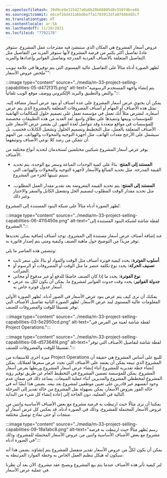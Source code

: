 ```yaml
---
ms.openlocfilehash: 39d9ce9e315427a0a6b29b68805d8c558f4bce6b
ms.sourcegitcommit: e6cef1bd431abbdbeffa1783913dfa8f666dd5cf
ms.translationtype: HT
ms.contentlocale: ar-SA
ms.lasthandoff: 11/10/2021
ms.locfileid: "7792178"
---
```

عروض أسعار المشروع هي المكان الذي ستنشئ فيه مقترحات عمل المشروع. ستوفر عادةً تفاصيل أكثر بكثير من فرصة المشروع لأنها ستوفر المزيد من التفاصيل مثل التفاصيل المتعلقة بالأصناف الفردية المدرجة وتفاصيل الفواتير وإعدادها والمزيد.

تُظهر الصورة أدناه مثالاً على التفاصيل عالية المستوى التي يتم توفيرها في علامة تبويب "ملخص عروض الأسعار":

:::image type="content" source="../media/m-33-project-selling-capabilities-05-d472f315.png" alt-text="يتم إنشاء واجهة المستخدم الرسومية والنص والتطبيق والبريد الإلكتروني ووصف موقع الويب تلقائياً.":::


يمكن أن يحتوي عرض أسعار المشروع على عدة أصناف أو بنود عرض أسعار مضافة إليه. تمثل هذه الأصناف أو المهام أو أصناف المصروفات المتعلقة بالمشروع الذي يتم عرض أسعاره. لنفترض مثلاً أنك تعمل في مؤسسة تعمل على تصميم حلول للمكالمات الهاتفية للمؤسسات وبيعها وتنفيذها على نطاق واسع. تُعد العديد من هذه التطبيقات مخصصة للمؤسسات في مواقع متعددة وقد تتواصل لعدة أشهر. لن يقتصر عرض الأسعار على الأصناف المتعلقة بالعمل، مثل التخطيط وتصميم الحلول وتشغيل الكابلات فحسب، بل سيشمل على الأرجح معدات الهاتف، مثل أجهزة التوجيه والمحولات والهواتف. من المهم أن تتمكن من رصد كلا نوعي الأصناف وتوثيقهما.

يوفر عرض أسعار المشروع شبكتين مختلفتين تُستخدمان لتحديد أنواع مختلفة من الأصناف.

 -  **المستند إلى المنتج**: بناءً على كمية الوحدات المباعة وسعر بيع الوحدة، يتم تحديد القيمة المدرجة. مثل تحديد المبالغ والأسعار لأجهزة التوجيه والمحولات والهواتف التي سيتم تثبيتها كجزء من المشروع.<br>‎
 -  **المستند إلى المنتج**: يتم تحديد القيمة المعروضة بعد تقدير مقدار العمل المطلوب. مثل تحديد مقدار الوقت المطلوب لتصميم الحل وتشغيل الكابل والسفر والاختبار وغير ذلك.

تُظهر الصورة أدناه مثالاً على شبكة البنود المستندة إلى المشروع:

:::image type="content" source="../media/m-33-project-selling-capabilities-06-4115450e.png" alt-text="لقطة شاشة لشبكة البنود المستندة إلى المشروع.":::


عند إضافة أصناف عرض أسعار مستندة إلى المشروع، توجد أصناف إضافية يمكن تحديدها توفر مزيدًا من التوضيح حول ماهية الصنف وكيفية ومتى يتم إصدار فاتورة به.

وتتضمن هذه العناصر ما يلي:

 -  **أسلوب الفوترة:** يحدد كيفية فوترة أصناف مثل الوقت والمواد أو بناءً على سعر ثابت.
 -  **تصنيف الحركة:** يحدد نوع تكلفة عنصر ما مثل الوقت أو المصروفات أو الرسوم أو الضرائب.
 -  **نوع الفوترة:** يحدد ما إذا كان الصنف خاضعًا للدفع أو غير مدفوع أو مجاني.
 -  **جدولة الفواتير:** يحدد وقت حدوث الفواتير لمشروع ما. يمكن أن يكون لكل بند عرض أسعار جدول فوترة خاص به.

يمكنك أن ترى كيف يتم عرض بنود عرض الأسعار في الصور أدناه. تُظهر الصورة الأولى المعلومات عالية المستوى لبند عرض الأسعار. تُظهر الصورة الثانية تفاصيل الأصناف التي توفر تقسيمًا للوقت والمصروفات للصنف.

:::image type="content" source="../media/m-33-project-selling-capabilities-03-5e2950cd.png" alt-text="لقطة شاشة لعينة من الفرص في Project Operations.":::


:::image type="content" source="../media/m-33-project-selling-capabilities-08-d57364f4.png" alt-text="لقطة شاشة لتفاصيل الأصناف التي توفر تقسيمًا للوقت والمصروفات للصنف.":::


ميزة أخرى للاستفادة من Project Operations للبيع على أساس المشروع هي حقيقة أن المشروع الذي تبيعه يمكن أن يعتمد على الأصناف التي تحدد عرض سعرها لعملائك. يمكن إنشاء خطة تقديرية للمشروع أثناء إنشاء عرض أسعار المشروع وربطها بعرض أسعار المشروع. يمكن للمؤسسة تضمين المشروع في التخطيط العام عن طريق توفير رؤية المشروع لمخططي المشروع والمديرين أثناء عملية المبيعات. يساعد ذلك في ضمان عدم وجود أنفسهم غير قادرين على تعيين موظفين لمشروع بعد بيعه. يضمن هذا أيضًا أنه في حالة الفوز بعروض الأسعار، يمكن بسهولة نقل المشروع من حالة تقدير إلى المرحلة التالية في العملية، دون الحاجة إلى إعادة إنشاء كل شيء من البداية.

يمكننا أن نرى مثالًا حيث ارتبطت به فرصة مشروع مع بعض الأصناف الأساسية واثنين من عروض الأسعار المحتملة للمشروع، وذلك في الصورة أدناه. قد يعكس كل عرض أسعار أو منتجات أو حتى نماذج توصيل مختلفة.

:::image type="content" source="../media/m-33-project-selling-capabilities-09-18a1abc8.png" alt-text="رسم يُظهر مثالًا حيث ارتبطت به فرصة مشروع مع بعض الأصناف الأساسية واثنين من عروض الأسعار المحتملة للمشروع، وذلك في الصورة أدناه":::


يمكن أن يكون لكلٍّ من عروض الأسعار تقدير منفصل للمشروع يتم إنشاؤه. يضمن هذا أنه سيكون له هيكل تنظيم العمل الخاص به وخطة الموارد المرتبطة به.

لنر كيفية تأثر هذه الأصناف عندما يتم بيع المشروع ويصبح عقد مشروع، الآن بعد أن نظرنا في عملية عرض الأسعار.


